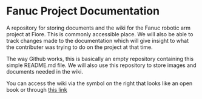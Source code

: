 # Fanuc Project Documentation

A repository for storing documents and the wiki for the Fanuc robotic arm project at Fiore. This is commonly accessible place. We will also be able to track changes made to the documentation which will give insight to what the contributer was trying to do on the project at that time. 

The way Github works, this is basically an empty repository containing this simple README.md file. We will also use this repository to store images and documents needed in the wiki. 

You can access the wiki via the symbol on the right that looks like an open book or through [this link][Doc Wiki]

[Doc Wiki]: https://github.com/fioreinc/documentation_fanuc_project/wiki
